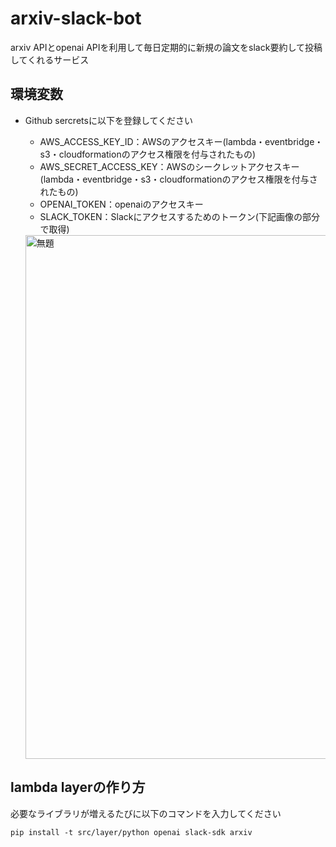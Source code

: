 # arxiv-slack-bot
arxiv APIとopenai APIを利用して毎日定期的に新規の論文をslack要約して投稿してくれるサービス


## 環境変数
- Github sercretsに以下を登録してください
  - AWS_ACCESS_KEY_ID：AWSのアクセスキー(lambda・eventbridge・s3・cloudformationのアクセス権限を付与されたもの)
  - AWS_SECRET_ACCESS_KEY：AWSのシークレットアクセスキー(lambda・eventbridge・s3・cloudformationのアクセス権限を付与されたもの)
  - OPENAI_TOKEN：openaiのアクセスキー
  - SLACK_TOKEN：Slackにアクセスするためのトークン(下記画像の部分で取得)
  
  <img width="838" alt="無題" src="https://user-images.githubusercontent.com/58076642/229334919-5a628c38-4ac9-4fe1-9ba9-b4a8a5e3cf7b.png">



## lambda layerの作り方  
必要なライブラリが増えるたびに以下のコマンドを入力してください

```
pip install -t src/layer/python openai slack-sdk arxiv
```
